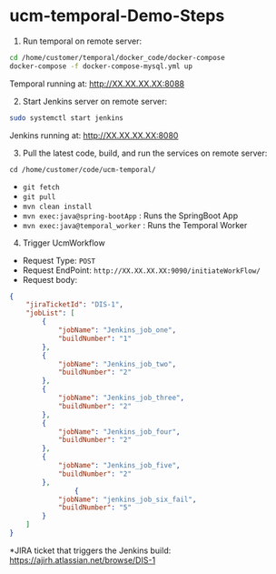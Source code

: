 # ucm-temporal-Demo-Steps

1. Run temporal on remote server:
```bash
cd /home/customer/temporal/docker_code/docker-compose
docker-compose -f docker-compose-mysql.yml up
```
Temporal running at: http://XX.XX.XX.XX:8088


2. Start Jenkins server on remote server: 
```bash
sudo systemctl start jenkins
```
Jenkins running at: http://XX.XX.XX.XX:8080


3. Pull the latest code, build, and run the services on remote server:

`cd /home/customer/code/ucm-temporal/`
- `git fetch`
- `git pull`
- `mvn clean install`
- `mvn exec:java@spring-bootApp` : Runs the SpringBoot App
- `mvn exec:java@temporal_worker` : Runs the Temporal Worker


4. Trigger UcmWorkflow
- Request Type: `POST`
- Request EndPoint: `http://XX.XX.XX.XX:9090/initiateWorkFlow/`
- Request body:

```json
{
    "jiraTicketId": "DIS-1",
    "jobList": [
        {
            "jobName": "Jenkins_job_one",
            "buildNumber": "1"
        },
        {
            "jobName": "Jenkins_job_two",
            "buildNumber": "2"
        },
        {
            "jobName": "Jenkins_job_three",
            "buildNumber": "2"
        },
        {
            "jobName": "Jenkins_job_four",
            "buildNumber": "2"
        },
        {
            "jobName": "Jenkins_job_five",
            "buildNumber": "2"
        },
                {
            "jobName": "jenkins_job_six_fail",
            "buildNumber": "5"
        }
    ]
}
```


*JIRA ticket that triggers the Jenkins build: https://ajirh.atlassian.net/browse/DIS-1
